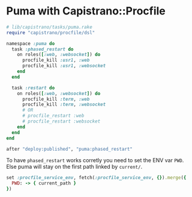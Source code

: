 # Puma with Capistrano::Procfile

```rb
# lib/capistrano/tasks/puma.rake
require "capistrano/procfile/dsl"

namespace :puma do
  task :phased_restart do
    on roles([:web, :websocket]) do
      procfile_kill :usr1, :web
      procfile_kill :usr1, :websocket
    end
  end

  task :restart do
    on roles([:web, :websocket]) do
      procfile_kill :term, :web
      procfile_kill :term, :websocket
      # OR
      # procfile_restart :web
      # procfile_restart :websocket
    end
  end
end

after "deploy:published", "puma:phased_restart"
```

To have `phased_restart` works corretly you need to set the ENV var
`PWD`. Else puma will stay on the first path linked by `current/`.

```rb
set :procfile_service_env, fetch(:procfile_service_env, {}).merge({
  PWD: -> { current_path }
})
```
